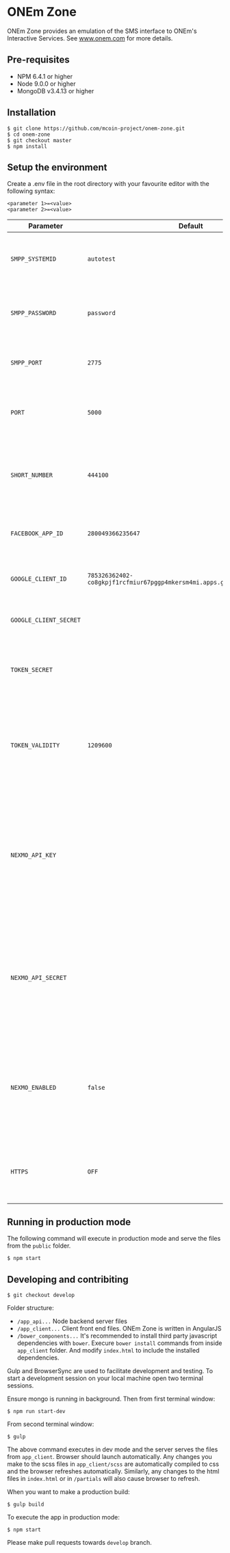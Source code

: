 ONEm Zone
=========

ONEm Zone provides an emulation of the SMS interface to ONEm's Interactive Services.  See www.onem.com for more details.

## Pre-requisites

* NPM 6.4.1 or higher
* Node 9.0.0 or higher
* MongoDB v3.4.13 or higher

## Installation

`$ git clone https://github.com/mcoin-project/onem-zone.git`  
`$ cd onem-zone`  
`$ git checkout master`  
`$ npm install`  

## Setup the environment

Create a .env file in the root directory with your favourite editor with the following syntax:

`<parameter 1>=<value>`  
`<parameter 2>=<value>`  

| Parameter  | Default  | Description |
| ------------- | -------  | ------------- |
| `SMPP_SYSTEMID` | `autotest` | SMPP system Id, get this from your system admin  |
| `SMPP_PASSWORD` | `password` | SMPP password, get this from your system admin  |
| `SMPP_PORT`  |`2775` | SMPP port, get this from your system admin |
| `PORT`  |`5000` | The HTTP port on which the the app should listen |
| `SHORT_NUMBER`  |`444100` | The platform number that will be used as the 'SMPP destination' address |
| `FACEBOOK_APP_ID` | `280049366235647` | The Facebook app Id used for oauth2 api calls  |  
| `GOOGLE_CLIENT_ID`  |`785326362402-co8gkpjf1rcfmiur67pggp4mkersm4mi.apps.googleusercontent.com` | The Google client Id used for oauth2 api calls |
| `GOOGLE_CLIENT_SECRET` | | Get this from your system admin |  
| `TOKEN_SECRET` | | A secret string that is used for JWT tokens to preserve login sessions |  
| `TOKEN_VALIDITY` | `1209600` | The validity period in seconds of the JWT token.  Users are forced to login again when token has expired |
| `NEXMO_API_KEY` | | The Nexmo api key  Nexmo is used for sending SMS one time passwords to authenticate first-time users.  Get this from your system admin |
| `NEXMO_API_SECRET` | | Nexmo is used for sending SMS one time passwords to authenticate first-time users.  Get this from your system admin |
| `NEXMO_ENABLED` | `false` | Boolean that controls whether to send SMS OTP password or not.  Default is false, set to true for production use |  
| `HTTPS` | `OFF` | Set to `ON` to force Node JS to redirect the client to HTTPS session |  

## Running in production mode

The following command will execute in production mode and serve the files from the `public` folder.

`$ npm start`

## Developing and contribiting

`$ git checkout develop`

Folder structure:

* `/app_api...`  Node backend server files
* `/app_client...`  Client front end files.  ONEm Zone is written in AngularJS
* `/bower_components...`    It's recommended to install third party javascript dependencies with `bower`.  Execure `bower install` commands from inside `app_client` folder.  And modify `index.html` to include the installed dependencies.

Gulp and BrowserSync are used to facilitate development and testing.  To start a development session on your local machine open two terminal sessions.

Ensure mongo is running in background.  Then from first terminal window:

`$ npm run start-dev`

From second terminal window:

`$ gulp`

The above command executes in dev mode and the server serves the files from `app_client`.  Browser should launch automatically.  Any changes you make to the scss files in `app_client/scss` are automatically compiled to css and the browser refreshes automatically.  Similarly, any changes to the html files in `index.html` or in `/partials` will also cause browser to refresh.

When you want to make a production build:

`$ gulp build`

To execute the app in production mode:

`$ npm start`

Please make pull requests towards `develop` branch.
